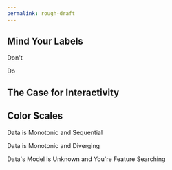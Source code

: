 ```yaml
---
permalink: rough-draft
---
```


## Mind Your Labels
Don't


Do


## The Case for Interactivity


## Color Scales
Data is Monotonic and Sequential

Data is Monotonic and Diverging

Data's Model is Unknown and You're Feature Searching

